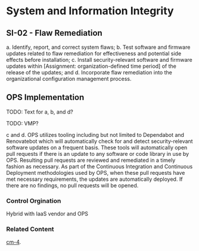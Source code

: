 # System and Information Integrity
## SI-02 - Flaw Remediation

a. Identify, report, and correct system flaws;
b. Test software and firmware updates related to flaw remediation for effectiveness and potential side effects before installation;
c. Install security-relevant software and firmware updates within [Assignment: organization-defined time period] of the release of the updates; and
d. Incorporate flaw remediation into the organizational configuration management process.

## OPS Implementation

TODO: Text for a, b, and d?

TODO: VMP?

c and d.  OPS utilizes tooling including but not limited to Dependabot and Renovatebot which will automatically check for and detect security-relevant software updates on a frequent basis. These tools will automatically open pull requests if there is an update to any software or code library in use by OPS. Resulting pull requests are reviewed and remediated in a timely fashion as necessary. As part of the Continuous Integration and Continuous Deployment methodologies used by OPS, when these pull requests have met necessary requirements, the updates are automatically deployed. If there are no findings, no pull requests will be opened.


### Control Orgination

Hybrid with IaaS vendor and OPS

### Related Content

[cm-4](../cm-04/index.md).
